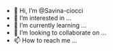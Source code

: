 - 👋 Hi, I’m @Savina-ciocci
- 👀 I’m interested in ...
- 🌱 I’m currently learning ...
- 💞️ I’m looking to collaborate on ...
- 📫 How to reach me ...

<!---
Savina-ciocci/Savina-ciocci is a ✨ special ✨ repository because its `README.md` (this file) appears on your GitHub profile.
You can click the Preview link to take a look at your changes.
--->
